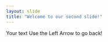 ```yaml
---
layout: slide
title: "Welcome to our second slide!"
---
```

Your text
Use the Left Arrow to go back!

